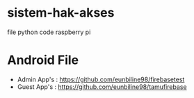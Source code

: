 # sistem-hak-akses
file python code raspberry pi

# Android File 
- Admin App's : https://github.com/eunbiline98/firebasetest
- Guest App's : https://github.com/eunbiline98/tamufirebase 
